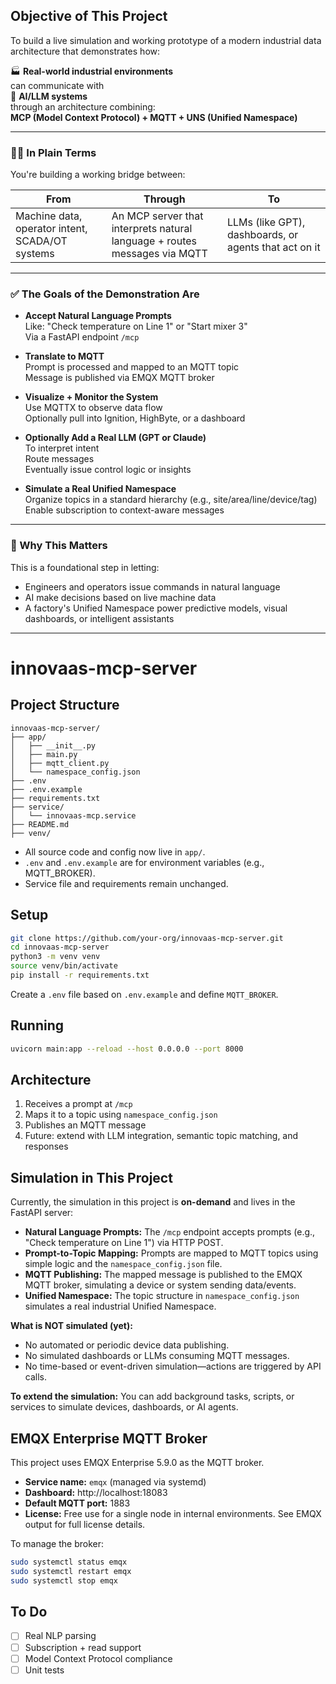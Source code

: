 ## Objective of This Project

To build a live simulation and working prototype of a modern industrial data architecture that demonstrates how:

🏭 **Real-world industrial environments**  
can communicate with  
🤖 **AI/LLM systems**  
through an architecture combining:  
**MCP (Model Context Protocol) + MQTT + UNS (Unified Namespace)**

---

### 👷‍♂️ In Plain Terms

You're building a working bridge between:

| From                                   | Through                                                      | To                                              |
|---------------------------------------- |-------------------------------------------------------------|-------------------------------------------------|
| Machine data, operator intent, SCADA/OT systems | An MCP server that interprets natural language + routes messages via MQTT | LLMs (like GPT), dashboards, or agents that act on it |

---

### ✅ The Goals of the Demonstration Are

- **Accept Natural Language Prompts**  
  Like: "Check temperature on Line 1" or "Start mixer 3"  
  Via a FastAPI endpoint `/mcp`

- **Translate to MQTT**  
  Prompt is processed and mapped to an MQTT topic  
  Message is published via EMQX MQTT broker

- **Visualize + Monitor the System**  
  Use MQTTX to observe data flow  
  Optionally pull into Ignition, HighByte, or a dashboard

- **Optionally Add a Real LLM (GPT or Claude)**  
  To interpret intent  
  Route messages  
  Eventually issue control logic or insights

- **Simulate a Real Unified Namespace**  
  Organize topics in a standard hierarchy (e.g., site/area/line/device/tag)  
  Enable subscription to context-aware messages

---

### 🔁 Why This Matters

This is a foundational step in letting:

- Engineers and operators issue commands in natural language
- AI make decisions based on live machine data
- A factory's Unified Namespace power predictive models, visual dashboards, or intelligent assistants

---

# innovaas-mcp-server

## Project Structure

```
innovaas-mcp-server/
├── app/
│   ├── __init__.py
│   ├── main.py
│   ├── mqtt_client.py
│   └── namespace_config.json
├── .env
├── .env.example
├── requirements.txt
├── service/
│   └── innovaas-mcp.service
├── README.md
├── venv/
```

- All source code and config now live in `app/`.
- `.env` and `.env.example` are for environment variables (e.g., MQTT_BROKER).
- Service file and requirements remain unchanged.

## Setup

```bash
git clone https://github.com/your-org/innovaas-mcp-server.git
cd innovaas-mcp-server
python3 -m venv venv
source venv/bin/activate
pip install -r requirements.txt
```

Create a `.env` file based on `.env.example` and define `MQTT_BROKER`.

## Running

```bash
uvicorn main:app --reload --host 0.0.0.0 --port 8000
```

## Architecture

1. Receives a prompt at `/mcp`
2. Maps it to a topic using `namespace_config.json`
3. Publishes an MQTT message
4. Future: extend with LLM integration, semantic topic matching, and responses

## Simulation in This Project

Currently, the simulation in this project is **on-demand** and lives in the FastAPI server:

- **Natural Language Prompts:** The `/mcp` endpoint accepts prompts (e.g., "Check temperature on Line 1") via HTTP POST.
- **Prompt-to-Topic Mapping:** Prompts are mapped to MQTT topics using simple logic and the `namespace_config.json` file.
- **MQTT Publishing:** The mapped message is published to the EMQX MQTT broker, simulating a device or system sending data/events.
- **Unified Namespace:** The topic structure in `namespace_config.json` simulates a real industrial Unified Namespace.

**What is NOT simulated (yet):**
- No automated or periodic device data publishing.
- No simulated dashboards or LLMs consuming MQTT messages.
- No time-based or event-driven simulation—actions are triggered by API calls.

**To extend the simulation:**
You can add background tasks, scripts, or services to simulate devices, dashboards, or AI agents.

## EMQX Enterprise MQTT Broker

This project uses EMQX Enterprise 5.9.0 as the MQTT broker.

- **Service name:** `emqx` (managed via systemd)
- **Dashboard:** http://localhost:18083
- **Default MQTT port:** 1883
- **License:** Free use for a single node in internal environments. See EMQX output for full license details.

To manage the broker:
```bash
sudo systemctl status emqx
sudo systemctl restart emqx
sudo systemctl stop emqx
```

## To Do

- [ ] Real NLP parsing
- [ ] Subscription + read support
- [ ] Model Context Protocol compliance
- [ ] Unit tests
